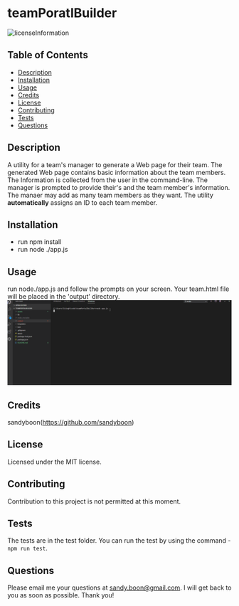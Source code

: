 # teamPoratlBuilder

![licenseInformation](https://img.shields.io/apm/l/vim-mode)

## Table of Contents

- [Description](#Description)
- [Installation](#Installation)
- [Usage](#Usage)
- [Credits](#Credits)
- [License](#License)
- [Contributing](#Contributing)
- [Tests](#Tests)
- [Questions](#Questions)

## Description

A utility for a team's manager to generate a Web page for their team. The generated Web page contains basic information about the team members. The Information is collected from the user in the command-line.
The manager is prompted to provide their's and the team member's information. The manaer may add as many team members as they want.
The utility **automatically** assigns an ID to each team member.

## Installation

- run npm install
- run node ./app.js

## Usage

run node./app.js and follow the prompts on your screen. Your team.html file will be placed in the 'output' directory.
![how to use](./assets/workingDemo.gif)

## Credits

sandyboon(https://github.com/sandyboon)

## License

Licensed under the MIT license.

## Contributing

Contribution to this project is not permitted at this moment.

## Tests

The tests are in the test folder. You can run the test by using the command - <code>npm run test</code>.

## Questions

Please email me your questions at sandy.boon@gmail.com. I will get back to you as soon as possible. Thank you!
